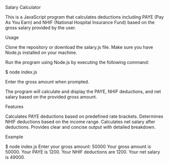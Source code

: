 Salary Calculator

This is a JavaScript program that calculates deductions including PAYE (Pay As You Earn) and NHIF (National Hospital Insurance Fund) based on the gross salary provided by the user.

Usage

Clone the repository or download the salary.js file.
Make sure you have Node.js installed on your machine.

Run the program using Node.js by executing the following command:

$ node index.js

Enter the gross amount when prompted.

The program will calculate and display the PAYE, NHIF deductions, and net salary based on the provided gross amount.

Features

Calculates PAYE deductions based on predefined rate brackets.
Determines NHIF deductions based on the income range.
Calculates net salary after deductions.
Provides clear and concise output with detailed breakdown.

Example

$ node index.js
Enter your gross amount:
50000
Your gross amount is 50000. 
Your PAYE is 1200. 
Your NHIF deductions are 1200. 
Your net salary is 49000.